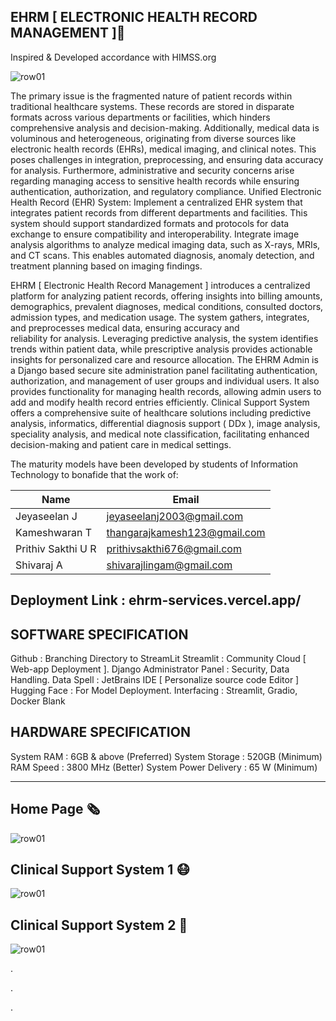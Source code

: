 ## EHRM [ ELECTRONIC HEALTH RECORD MANAGEMENT ]🫙

Inspired & Developed accordance with HIMSS.org

![row01](assets/6.png)

The primary issue is the fragmented nature of patient records within traditional healthcare systems. These records are stored in disparate formats across various departments or facilities, which hinders comprehensive analysis and decision-making. Additionally, medical data is voluminous and heterogeneous, originating from diverse sources like electronic health records (EHRs), medical imaging, and clinical notes. This poses challenges in integration, preprocessing, and ensuring data accuracy for analysis. Furthermore, administrative and security concerns arise regarding managing access to sensitive health records while ensuring authentication, authorization, and regulatory compliance.
Unified Electronic Health Record (EHR) System: Implement a centralized EHR system that integrates patient records from different departments and facilities. This system should support standardized formats and protocols for data exchange to ensure compatibility and interoperability.
Integrate image analysis algorithms to analyze medical imaging data, such as X-rays, MRIs, and CT scans. This enables automated diagnosis, anomaly detection, and treatment planning based on imaging findings.


EHRM [ Electronic Health Record Management ]  introduces a centralized platform for analyzing patient records, offering insights into billing amounts, demographics, prevalent diagnoses, medical conditions, consulted doctors, admission types, and medication usage. 
The system gathers, integrates, and preprocesses medical data, ensuring accuracy and reliability for analysis.
Leveraging predictive analysis, the system identifies trends within patient data, while prescriptive analysis provides actionable insights for personalized care and resource allocation.
The EHRM Admin is a Django based secure site administration panel facilitating authentication, authorization, and management of user groups and individual users. It also provides functionality for managing health records, allowing admin users to add and modify health record entries efficiently.
Clinical Support System offers a comprehensive suite of healthcare solutions including predictive analysis, informatics, differential diagnosis support ( DDx ), image analysis, speciality analysis, and medical note classification, facilitating enhanced decision-making and patient care in medical settings.




The maturity models have been developed by students of Information Technology to bonafide that the work of:

| Name              | Email                       |
|-------------------|-----------------------------|
| Jeyaseelan J      | jeyaseelanj2003@gmail.com   |
| Kameshwaran T     | thangarajkamesh123@gmail.com|
| Prithiv Sakthi U R| prithivsakthi676@gmail.com  |
| Shivaraj A        | shivarajlingam@gmail.com    |

## Deployment Link : ehrm-services.vercel.app/

## SOFTWARE SPECIFICATION
Github : Branching Directory to StreamLit
Streamlit : Community Cloud [ Web-app Deployment ].
Django Administrator Panel : Security, Data Handling.
Data Spell : JetBrains IDE [ Personalize source code Editor ]
Hugging Face : For Model Deployment.
Interfacing : Streamlit, Gradio, Docker Blank


## HARDWARE SPECIFICATION
System RAM : 6GB & above (Preferred)
System Storage : 520GB (Minimum)
RAM Speed : 3800 MHz (Better)
System Power Delivery : 65 W (Minimum)


-----------------------------------------------------------------------------

## Home Page 🗞️


![row01](assets/service1.png)

## Clinical Support System 1 😷

![row01](assets/service2.png)

## Clinical Support System 2 📰

![row01](assets/service3.png)

.

.

.
